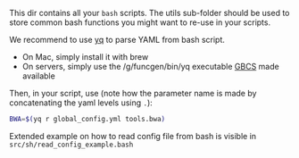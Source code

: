 This dir contains all your `bash` scripts. The utils sub-folder should be used to store common bash functions you might want to re-use in your scripts. 

We recommend to use [yq](https://github.com/mikefarah/yq) to parse YAML from bash script.

* On Mac, simply install it with brew  
* On servers, simply use the /g/funcgen/bin/yq executable [GBCS](gbservices.embl.de) made available
       
Then, in your script, use (note how the parameter name is made by concatenating 
the yaml levels using `.`):

```bash
BWA=$(yq r global_config.yml tools.bwa)
```

Extended example on how to read config file from bash is visible in `src/sh/read_config_example.bash`